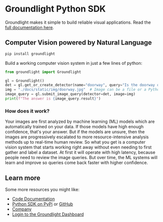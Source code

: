 # Groundlight Python SDK

Groundlight makes it simple to build reliable visual applications. Read the [full documentation here](https://code.groundlight.ai/python-sdk/).

## Computer Vision powered by Natural Language

```bash
pip install groundlight
```

Build a working computer vision system in just a few lines of python:

```python
from groundlight import Groundlight

gl = Groundlight()
det = gl.get_or_create_detector(name="doorway", query="Is the doorway open?")
img = "./docs/static/img/doorway.jpg"  # Image can be a file or a Python object
image_query = gl.submit_image_query(detector=det, image=img)
print(f"The answer is {image_query.result}")
```

### How does it work?

Your images are first analyzed by machine learning (ML) models which are automatically trained on your data. If those models have high enough confidence, that's your answer. But if the models are unsure, then the images are progressively escalated to more resource-intensive analysis methods up to real-time human review. So what you get is a computer vision system that starts working right away without even needing to first gather and label a dataset. At first it will operate with high latency, because people need to review the image queries. But over time, the ML systems will learn and improve so queries come back faster with higher confidence.

## Learn more

Some more resources you might like:

- [Code Documentation](https://code.groundlight.ai/python-sdk/docs/getting-started)
- [Python SDK on PyPi](https://pypi.org/project/groundlight/) or [GitHub](https://github.com/groundlight/python-sdk)
- [Company](https://www.groundlight.ai/)
- [Login to the Groundlight Dashboard](https://dashboard.groundlight.ai/)
